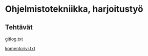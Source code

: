 # Ohjelmistotekniikka, harjoitustyö

## Tehtävät

[gitlog.txt](https://github.com/samvancart/ot_2019/blob/master/laskarit/viikko1/gitlog.txt)

[komentorivi.txt](https://github.com/samvancart/ot_2019/blob/master/laskarit/viikko1/komentorivi.txt)


